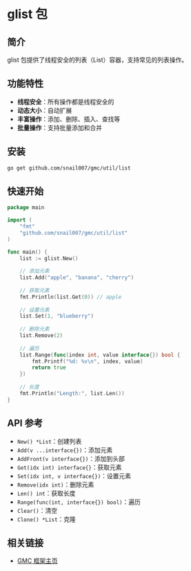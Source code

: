 # glist 包

## 简介

glist 包提供了线程安全的列表（List）容器，支持常见的列表操作。

## 功能特性

- **线程安全**：所有操作都是线程安全的
- **动态大小**：自动扩展
- **丰富操作**：添加、删除、插入、查找等
- **批量操作**：支持批量添加和合并

## 安装

```bash
go get github.com/snail007/gmc/util/list
```

## 快速开始

```go
package main

import (
    "fmt"
    "github.com/snail007/gmc/util/list"
)

func main() {
    list := glist.New()
    
    // 添加元素
    list.Add("apple", "banana", "cherry")
    
    // 获取元素
    fmt.Println(list.Get(0)) // apple
    
    // 设置元素
    list.Set(1, "blueberry")
    
    // 删除元素
    list.Remove(2)
    
    // 遍历
    list.Range(func(index int, value interface{}) bool {
        fmt.Printf("%d: %v\n", index, value)
        return true
    })
    
    // 长度
    fmt.Println("Length:", list.Len())
}
```

## API 参考

- `New() *List`：创建列表
- `Add(v ...interface{})`：添加元素
- `AddFront(v interface{})`：添加到头部
- `Get(idx int) interface{}`：获取元素
- `Set(idx int, v interface{})`：设置元素
- `Remove(idx int)`：删除元素
- `Len() int`：获取长度
- `Range(func(int, interface{}) bool)`：遍历
- `Clear()`：清空
- `Clone() *List`：克隆

## 相关链接

- [GMC 框架主页](https://github.com/snail007/gmc)
